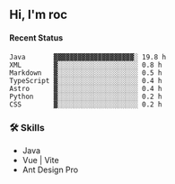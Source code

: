 ## Hi, I'm roc

<!--START_SECTION:waka-->
#### Recent Status

```text
Java       ▓▓▓▓▓▓▓▓▓▓▓▓▓▓▓▓▓▓▓▓░ 19.8 h
XML        ▓░░░░░░░░░░░░░░░░░░░░ 0.8 h
Markdown   ▓░░░░░░░░░░░░░░░░░░░░ 0.5 h
TypeScript ▓░░░░░░░░░░░░░░░░░░░░ 0.4 h
Astro      ▓░░░░░░░░░░░░░░░░░░░░ 0.4 h
Python     ▓░░░░░░░░░░░░░░░░░░░░ 0.2 h
CSS        ▓░░░░░░░░░░░░░░░░░░░░ 0.2 h
```
<!--END_SECTION:waka-->

### 🛠️ Skills
- Java
- Vue | Vite
- Ant Design Pro
